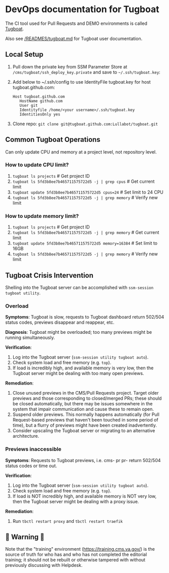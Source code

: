 # DevOps documentation for Tugboat
The CI tool used for Pull Requests and DEMO environments is called [Tugboat](https://www.tugboat.qa).

Also see [/READMES/tugboat.md](/READMES/tugboat.md) for Tugboat user documentation.

## Local Setup
1. Pull down the private key from SSM Parameter Store at `/cms/tugboat/ssh_deploy_key.private` and save to `~/.ssh/tugboat.key`:

1. Add below to ~/.ssh/config to use IdentityFile tugboat.key for host tugboat.github.com:
   ```
   Host tugboat.github.com
      HostName github.com
      User git
      Identityfile /home/<your username>/.ssh/tugboat.key
      IdentitiesOnly yes
   ```

1. Clone repo:
  `git clone git@tugboat.github.com:Lullabot/tugboat.git`


## Common Tugboat Operations
Can only update CPU and memory at a project level, not repository level.

### How to update CPU limit?
1. `tugboat ls projects` # Get project ID
1. `tugboat ls 5fd3b8ee7b465711575722d5 -j | grep cpus` # Get current limit
1. `tugboat update 5fd3b8ee7b465711575722d5 cpus=24` # Set limit to 24 CPU
1. `tugboat ls 5fd3b8ee7b465711575722d5 -j | grep memory` # Verify new limit

### How to update memory limit?
1. `tugboat ls projects` # Get project ID
1. `tugboat ls 5fd3b8ee7b465711575722d5 -j | grep memory` # Get current limit
1. `tugboat update 5fd3b8ee7b465711575722d5 memory=16384` # Set limit to 16GB
1. `tugboat ls 5fd3b8ee7b465711575722d5 -j | grep memory` # Verify new limit

## Tugboat Crisis Intervention

Shelling into the Tugboat server can be accomplished with `ssm-session tugboat utility`.

### Overload

**Symptoms**: Tugboat is slow, requests to Tugboat dashboard return 502/504 status codes, previews disappear and reappear, etc.

**Diagnosis**: Tugboat might be overloaded; too many previews might be running simultaneously.

**Verification**: 

1. Log into the Tugboat server (`ssm-session utility tugboat auto`).
2. Check system load and free memory (e.g. `top`).
3. If load is incredibly high, and available memory is very low, then the Tugboat server might be dealing with too many open previews.

**Remediation**:

1. Close unused previews in the CMS/Pull Requests project. Target older previews and those corresponding to closed/merged PRs; these should be closed automatically, but there may be issues somewhere in the system that impair communication and cause these to remain open.
2. Suspend older previews. This normally happens automatically (for Pull Request-based previews that haven't been touched in some period of time), but a flurry of previews might have been created inadvertently.
3. Consider upscaling the Tugboat server or migrating to an alternative architecture.

### Previews inaccessible
**Symptoms**: Requests to Tugboat previews, i.e. cms- pr pr- return 502/504 status codes or time out.

**Verification**: 

1. Log into the Tugboat server (`ssm-session utility tugboat auto`).
2. Check system load and free memory (e.g. `top`).
3. If load is NOT incredibly high, and available memory is NOT very low, then the Tugboat server might be dealing with a proxy issue.

**Remediation**:

1. Run `tbctl restart proxy` and `tbctl restart traefik`


## 🚨 Warning 🚨

Note that the "training" environment (https://training.cms.va.gov/) is the source of truth for who has and who has not completed the editorial training; it should not be rebuilt or otherwise tampered with without previously discussing with Helpdesk.
